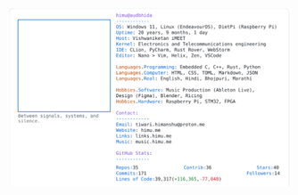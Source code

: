 <a href="https://github.com/HimuCodes">
  <picture>
    <source media="(prefers-color-scheme: dark)" srcset="https://raw.githubusercontent.com/HimuCodes/HimuCodes/main/dark.svg?b=1760757936">
    <img alt="HimuCodes's GitHub Profile README" src="https://raw.githubusercontent.com/HimuCodes/HimuCodes/main/light.svg?b=1760757936">
  </picture>
</a>

